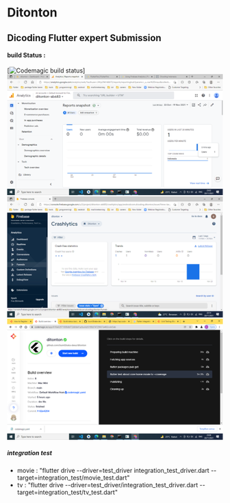 # Ditonton
## Dicoding Flutter expert Submission
#### build Status : 
[![Codemagic build status](https://api.codemagic.io/apps/618a62971008dbf72dbfe41a/default-workflow/status_badge.svg)]
![analytics](screenshots/analytics.png)
![crashlytics](screenshots/crashlitics.png)
![codemagic](screenshots/build_codemagic.png)
##### integration test
 - movie : "flutter drive --driver=test_driver integration_test_driver.dart --target=integration_test/movie_test.dart"  
 - tv : "flutter drive --driver=test_driver/integration_test_driver.dart --target=integration_test/tv_test.dart"